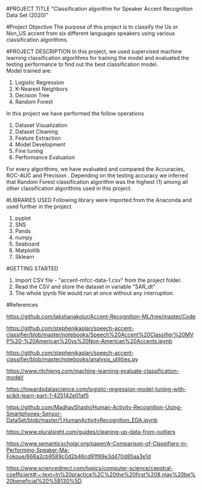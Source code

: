 #PROJECT TITLE
"Classification algorithm for Speaker Accent Recognition Data Set (2020)"

#Project Objective
The purpose of this project is to classify the Us or Non_US accent from six different languages speakers using various classification algorithms.

#PROJECT DESCRIPTION
In this project, we used supervised machine learning classification algorithms for training the model and evaluated the testing performance to find out the best classification model.  
Model trained are:

1. Logistic Regression
2. K-Nearest Neighbors
3. Decision Tree
4. Random Forest

In this project we have performed the follow operations

1. Dataset Visualization
2. Dataset Cleaning
3. Feature Extraction
4. Model Development
5. Fine tuning 
6. Performance Evaluation

For every algorithms, we have evaluated and compared the Accuracies, ROC-AUC and Precision . Depending on the testing accuracy we inferred that Random Forest classification algorithm was the highest (1) among all other classification algorithms used in this project. 



#LIBRARIES USED
Following library were imported from the Anaconda and used further in the project.

1. pyplot
2. SNS
3. Pands
4. numpy
5. Seaboard
6. Matplotlib
7. Sklearn

#GETTING STARTED

1. Import  CSV file - "accent-mfcc-data-1.csv" from the project folder. 
2. Read the CSV and store the dataset in variable  "SAR_dt"
3. The whole ipynb file would run at once without any interruption.


#References

https://github.com/lakshanakolur/Accent-Recognition-ML/tree/master/Code

https://github.com/stephenjkaplan/speech-accent-classifier/blob/master/notebooks/Speech%20Accent%20Classifier%20MVP%20-%20American%20vs%20Non-American%20Accents.ipynb

https://github.com/stephenjkaplan/speech-accent-classifier/blob/master/notebooks/analysis_utilities.py

https://www.ritchieng.com/machine-learning-evaluate-classification-model/

https://towardsdatascience.com/logistic-regression-model-tuning-with-scikit-learn-part-1-425142e01af5

https://github.com/MadhavShashi/Human-Activity-Recognition-Using-Smartphones-Sensor-DataSet/blob/master/1.HumanActivityRecognition_EDA.ipynb

https://www.pluralsight.com/guides/cleaning-up-data-from-outliers

https://www.semanticscholar.org/paper/A-Comparison-of-Classifiers-in-Performing-Speaker-Ma-Fokoue/666a2cb9589c0d2b46cd91f89e3d470d85aa3e1d

https://www.sciencedirect.com/topics/computer-science/cepstral-coefficient#:~:text=In%20practice%2C%20the%20first%208,may%20be%20beneficial%20%5B130%5D.
